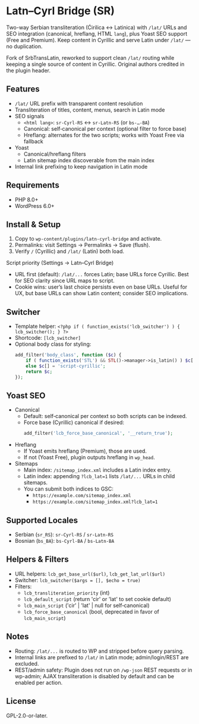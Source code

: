 # Latn–Cyrl Bridge (SR)

Two-way Serbian transliteration (Ćirilica ↔ Latinica) with `/lat/` URLs and SEO integration (canonical, hreflang, HTML `lang`), plus Yoast SEO support (Free and Premium). Keep content in Cyrillic and serve Latin under `/lat/` — no duplication.

Fork of SrbTransLatin, reworked to support clean `/lat/` routing while keeping a single source of content in Cyrillic. Original authors credited in the plugin header.

## Features

- `/lat/` URL prefix with transparent content resolution
- Transliteration of titles, content, menus, search in Latin mode
- SEO signals
  - `<html lang>`: `sr-Cyrl-RS` ↔ `sr-Latn-RS` (or `bs-…-BA`)
  - Canonical: self‑canonical per context (optional filter to force base)
  - Hreflang: alternates for the two scripts; works with Yoast Free via fallback
- Yoast
  - Canonical/hreflang filters
  - Latin sitemap index discoverable from the main index
- Internal link prefixing to keep navigation in Latin mode

## Requirements

- PHP 8.0+
- WordPress 6.0+

## Install & Setup

1. Copy to `wp-content/plugins/latn-cyrl-bridge` and activate.
2. Permalinks: visit Settings → Permalinks → Save (flush).
3. Verify `/` (Cyrillic) and `/lat/` (Latin) both load.

Script priority (Settings → Latn–Cyrl Bridge)
- URL first (default): `/lat/...` forces Latin; base URLs force Cyrillic. Best for SEO clarity since URL maps to script.
- Cookie wins: user’s last choice persists even on base URLs. Useful for UX, but base URLs can show Latin content; consider SEO implications.

## Switcher

- Template helper: `<?php if ( function_exists('lcb_switcher') ) { lcb_switcher(); } ?>`
- Shortcode: `[lcb_switcher]`
- Optional body class for styling:
  ```php
  add_filter('body_class', function ($c) {
      if ( function_exists('STL') && STL()->manager->is_latin() ) $c[] = 'script-latin';
      else $c[] = 'script-cyrillic';
      return $c;
  });
  ```

## Yoast SEO

- Canonical
  - Default: self‑canonical per context so both scripts can be indexed.
  - Force base (Cyrillic) canonical if desired:
    ```php
    add_filter('lcb_force_base_canonical', '__return_true');
    ```
- Hreflang
  - If Yoast emits hreflang (Premium), those are used.
  - If not (Yoast Free), plugin outputs hreflang in `wp_head`.
- Sitemaps
  - Main index: `/sitemap_index.xml` includes a Latin index entry.
  - Latin index: appending `?lcb_lat=1` lists `/lat/...` URLs in child sitemaps.
  - You can submit both indices to GSC:
    - `https://example.com/sitemap_index.xml`
    - `https://example.com/sitemap_index.xml?lcb_lat=1`

## Supported Locales

- Serbian (`sr_RS`): `sr-Cyrl-RS` / `sr-Latn-RS`
- Bosnian (`bs_BA`): `bs-Cyrl-BA` / `bs-Latn-BA`

## Helpers & Filters

- URL helpers: `lcb_get_base_url($url)`, `lcb_get_lat_url($url)`
- Switcher: `lcb_switcher($args = [], $echo = true)`
- Filters:
  - `lcb_transliteration_priority` (int)
  - `lcb_default_script` (return 'cir' or 'lat' to set cookie default)
  - `lcb_main_script` ('cir' | 'lat' | null for self‑canonical)
  - `lcb_force_base_canonical` (bool, deprecated in favor of `lcb_main_script`)

## Notes

- Routing: `/lat/...` is routed to WP and stripped before query parsing.
- Internal links are prefixed to `/lat/` in Latin mode; admin/login/REST are excluded.
- REST/admin safety: Plugin does not run on `/wp-json` REST requests or in wp-admin; AJAX transliteration is disabled by default and can be enabled per action.

## License

GPL-2.0-or-later.
